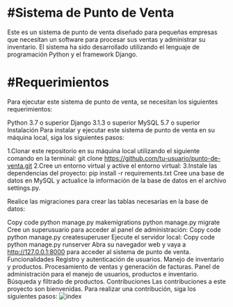 #Sistema de Punto de Venta
==============================================
Este es un sistema de punto de venta diseñado para pequeñas empresas que necesitan un software para procesar sus ventas y administrar su inventario. El sistema ha sido desarrollado utilizando el lenguaje de programación Python y el framework Django.

#Requerimientos
=============================================
Para ejecutar este sistema de punto de venta, se necesitan los siguientes requerimientos:

Python 3.7 o superior
Django 3.1.3 o superior
MySQL 5.7 o superior
Instalación
Para instalar y ejecutar este sistema de punto de venta en su máquina local, siga los siguientes pasos:

1.Clonar este repositorio en su máquina local utilizando el siguiente comando en la terminal:
git clone https://github.com/tu-usuario/punto-de-venta.git
2.Cree un entorno virtual y active el entorno virtual:
3.Instale las dependencias del proyecto:
pip install -r requirements.txt
Cree una base de datos en MySQL y actualice la información de la base de datos en el archivo settings.py.

Realice las migraciones para crear las tablas necesarias en la base de datos:

Copy code
python manage.py makemigrations
python manage.py migrate
Cree un superusuario para acceder al panel de administración:
Copy code
python manage.py createsuperuser
Ejecute el servidor local:
Copy code
python manage.py runserver
Abra su navegador web y vaya a http://127.0.0.1:8000 para acceder al sistema de punto de venta.
Funcionalidades
Registro y autenticación de usuarios.
Manejo de inventario y productos.
Procesamiento de ventas y generación de facturas.
Panel de administración para el manejo de usuarios, productos e inventario.
Búsqueda y filtrado de productos.
Contribuciones
Las contribuciones a este proyecto son bienvenidas. Para realizar una contribución, siga los siguientes pasos:
![index](https://github.com/user-attachments/assets/69914518-6e6e-4b5e-8ee1-3563aceecd5a)


